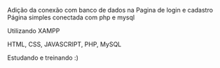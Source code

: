 Adição da conexão com banco de dados na Pagina de login e cadastro
Página simples conectada com php e mysql 

Utilizando XAMPP

HTML, CSS, JAVASCRIPT, PHP, MySQL

Estudando e treinando :)
